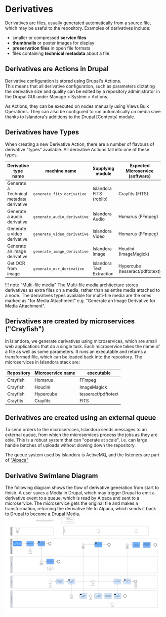 # Derivatives

Derivatives are files, usually generated automatically from a source file, which may be useful to the repository. 
Examples of derivatives include:

- smaller or compressed __service files__
- __thumbnails__ or poster images for display
- __preservation files__ in open file formats
- files containing __technical metadata__ about a file.

## Derivatives are Actions in Drupal

Derivative configuration is stored using Drupal's Actions.  
This means that all derivative configuration, such as
parameters dictating the derivative
size and quality can be edited by a repository administrator
in the Drupal GUI under Manage > System > Actions.

As Actions, they can be executed on nodes manually using Views Bulk Operations.
They can also be configured to run automatically on media save thanks to Islandora's additions to the 
Drupal [Contexts] module.

## Derivatives have Types

When creating a new Derivative Action, there are a number of flavours of
derivative "types" available. All derivative Actions fall into one of 
these types. 

| Derivative type name | machine name | Supplying module | Expected Microservice (software) | 
| --- | --- | --- | --- |
| Generate a Technical metadata derivative | `generate_fits_derivative` | Islandora FITS (roblib) | Crayfits (FITS) |
| Generate a audio derivative	| `generate_audio_derivative` | Islandora Audio | Homarus (FFmpeg) | 
| Generate a video derivative	| `generate_video_derivative` | Islandora Video | Homarus (FFmpeg) |
| Generate an image derivative	| `generate_image_derivative` | Islandora Image | Houdini (ImageMagick) |
| Get OCR from image	|`generate_ocr_derivative`| Islandora Text Extraction | Hypercube (tesseract/pdftotext)

!!! note "Multi-file media"
    The Multi-file media architecture stores derivatives as extra files on a media, rather
    than as entire media attached to a node. The derivatives types available for multi-file media are the 
    ones marked as "for Media Attachment" e.g. "Generate an Image Derivative for Media Attachment". 


## Derivatives are created by microservices ("Crayfish")

In Islandora, we generate derivatives using microservices, which are small web applications
that do a single task. Each microservice takes the name of a file as well as some parameters. It 
runs an executable and returns a transformed file, which can be loaded back into the repository. The microservices
 in Islandora stack are:

| Repository | Microservice name | executable|
|---|---|---|
| Crayfish | Homarus | FFmpeg |
| Crayfish | Houdini | ImageMagick |
| Crayfish | Hypercube | tesseract/pdftotext |
| Crayfits | Crayfits | FITS |

## Derivatives are created using an external queue

To send orders to the microservices, Islandora sends messages 
to an external queue, from which the microservices process the jobs as they are able. 
This is a robust system that can "operate at scale", i.e. can large handle batches of uploads
without slowing down the repository.

The queue system used by Islandora is ActiveMQ, and the listeners are part of ["Alpaca"](../alpaca/alpaca-technical-stack.md)

## Derivative Swimlane Diagram

The following diagram shows the flow of derivative generation from start to finish. A user saves a Media in Drupal, which may trigger Drupal to emit a derivative event to a queue, which is read by Alpaca and sent to a microservice. The microservice gets the original file and makes a transformation, returning the derivative file to Alpaca, which sends it back to Drupal to become a Drupal Media.
[ ![Derivative process swimlane diagram](../assets/derivatives-swimlane.png)](../assets/derivatives-swimlane.png)
